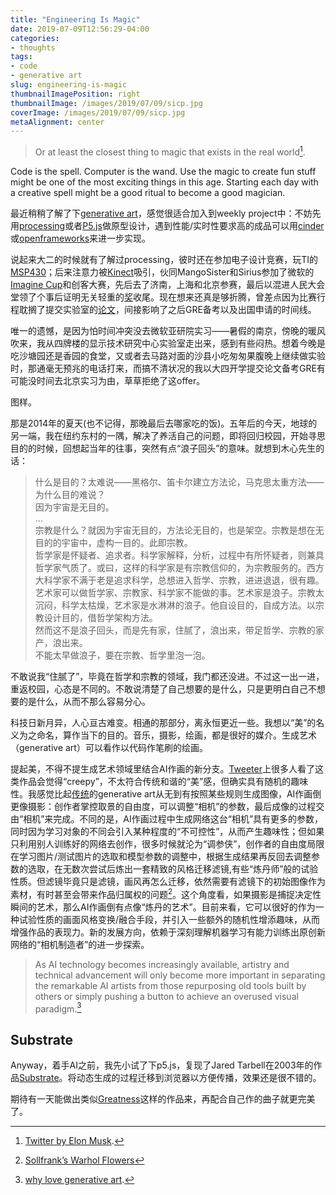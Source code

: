 ```yaml
---
title: "Engineering Is Magic"
date: 2019-07-09T12:56:29-04:00
categories:
- thoughts
tags:
- code
- generative art
slug: engineering-is-magic
thumbnailImagePosition: right
thumbnailImage: /images/2019/07/09/sicp.jpg
coverImage: /images/2019/07/09/sicp.jpg
metaAlignment: center
---
```


>Or at least the closest thing to magic that exists in the real world[^1].
<!--more-->
<!-- toc -->

Code is the spell. Computer is the wand. Use the magic to create fun stuff might be one of the most exciting things in this age. Starting each day with a creative spell might be a good ritual to become a good magician.

最近稍稍了解了下[generative art](https://www.artnome.com/news/2018/8/8/generative-art-finds-its-prodigy)，感觉很适合加入到weekly project中：不妨先用[processing](https://processing.org/)或者[P5.js](http://p5js.org/)做原型设计，遇到性能/实时性要求高的成品可以用[cinder](https://libcinder.org/)或[openframeworks](https://openframeworks.cc/)来进一步实现。

说起来大二的时候就有了解过processing，彼时还在参加电子设计竞赛，玩TI的[MSP430](https://www.ti.com/microcontrollers/msp430-ultra-low-power-mcus/overview.html)；后来注意力被[Kinect](https://youtu.be/Y7ey0uSVP0o)吸引，伙同MangoSister和Sirius参加了微软的[Imagine Cup](/images/2019/07/09/demo.jpg)和创客大赛，先后去了济南，上海和北京参赛，最后以混进人民大会堂领了个事后证明无关轻重的[奖](/images/2019/07/09/chuangke.jpg)收尾。现在想来还真是够折腾，曾差点因为比赛行程耽搁了提交实验室的[论文](http://pubs.rsc.org/en/content/articlelanding/2015/nr/c4nr06883a#!divAbstract)，间接影响了之后GRE备考以及出国申请的时间线。

唯一的遗憾，是因为怕时间冲突没去微软亚研院实习——暑假的南京，傍晚的暖风吹来，我从四牌楼的显示技术研究中心实验室走出来，感到有些闷热。想着今晚是吃沙塘园还是香园的食堂，又或者去马路对面的沙县小吃匆匆果腹晚上继续做实验时，那通毫无预兆的电话打来，而搞不清状况的我以大四开学提交论文备考GRE有可能没时间去北京实习为由，草草拒绝了这offer。

图样。

那是2014年的夏天(也不记得，那晚最后去哪家吃的饭)。五年后的今天，地球的另一端，我在纽约东村的一隅，解决了养活自己的问题，即将回归校园，开始寻思目的的时候，回想起当年的往事，突然有点“浪子回头”的意味。就想到木心先生的话：

>什么是目的？太难说——黑格尔、笛卡尔建立方法论，马克思太重方法——为什么目的难说？  
因为宇宙是无目的。  
...  
宗教是什么？就因为宇宙无目的，方法论无目的，也是架空。宗教是想在无目的的宇宙中，虚构一目的。此即宗教。  
哲学家是怀疑者、追求者。科学家解释，分析，过程中有所怀疑者，则兼具哲学家气质了。或曰，这样的科学家是有宗教信仰的，为宗教服务的。西方大科学家不满于老是追求科学，总想进入哲学、宗教，进进退退，很有趣。  
艺术家可以做哲学家、宗教家、科学家不能做的事。艺术家是浪子。宗教太沉闷，科学太枯燥，艺术家是水淋淋的浪子。他自设目的，自成方法。以宗教设计目的，借哲学架构方法。  
然而这不是浪子回头，而是先有家，住腻了，浪出来，带足哲学、宗教的家产，浪出来。  
不能太早做浪子，要在宗教、哲学里泡一泡。  
  
不敢说我“住腻了”，毕竟在哲学和宗教的领域，我门都还没进。不过这一出一进，重返校园，心态是不同的。不敢说清楚了自己想要的是什么，只是更明白自己不想要的是什么，从而不那么容易分心。

科技日新月异，人心亘古难变。相通的那部分，离永恒更近一些。我想以“美”的名义为之命名，算作当下的目的。音乐，摄影，绘画，都是很好的媒介。生成艺术（generative art）可以看作以代码作笔刷的绘画。

提起美，不得不提生成艺术领域里结合AI作画的新分支。[Tweeter](https://twitter.com/js_horne/status/1032038186858426374)上很多人看了这类作品会觉得“creepy”，不太符合传统和谐的“美”感，但确实具有随机的趣味性。我感觉比起[传统](https://vimeo.com/22955812)的generative art从无到有按照某些规则生成图像，AI作画倒更像摄影：创作者掌控取景的自由度，可以调整“相机”的参数，最后成像的过程交由“相机”来完成。不同的是，AI作画过程中生成网络这台“相机”具有更多的参数，同时因为学习对象的不同会引入某种程度的“不可控性”，从而产生趣味性；但如果只利用别人训练好的网络去创作，很多时候就沦为“调参侠”，创作者的自由度局限在学习图片/测试图片的选取和模型参数的调整中，根据生成结果再反回去调整参数的选取，在无数次尝试后炼出一套精致的风格迁移滤镜,有些“炼丹师”般的试验性质。但滤镜毕竟只是滤镜，画风再怎么迁移，依然需要有滤镜下的初始图像作为素材，有时甚至会带来作品归属权的问题[^2]。这个角度看，如果摄影是捕捉决定性瞬间的艺术，那么AI作画倒有点像“炼丹的艺术”。目前来看，它可以很好的作为一种试验性质的画面风格变换/融合手段，并引入一些额外的随机性增添趣味，从而增强作品的表现力。新的发展方向，依赖于深刻理解机器学习有能力训练出原创新网络的“相机制造者”的进一步探索。

>As AI technology becomes increasingly available, artistry and technical advancement will only become more important in separating the remarkable AI artists from those repurposing old tools built by others or simply pushing a button to achieve an overused visual paradigm.[^3]

## Substrate

Anyway，着手AI之前，我先小试了下p5.js，复现了Jared Tarbell在2003年的作品[Substrate](http://www.complexification.net/gallery/machines/substrate/)。将动态生成的过程迁移到浏览器以方便传播，效果还是很不错的。

<div>
    <script src="https://cdnjs.cloudflare.com/ajax/libs/p5.js/0.7.1/p5.min.js"></script>
    <script src="https://cdnjs.cloudflare.com/ajax/libs/p5.js/0.7.1/addons/p5.dom.min.js"></script>
    <script src="/js/p5js-projects/substrate.js"></script>
</div>
<div id="canvasParent"></div>

期待有一天能做出类似[Greatness](https://vimeo.com/155733402)这样的作品来，再配合自己作的曲子就更完美了。

[^1]: [Twitter by Elon Musk](https://twitter.com/elonmusk/status/1012784447005995008?lang=en).
[^2]: [Sollfrank’s Warhol Flowers](https://www.artnome.com/news/2019/4/17/giving-generative-art-its-due)
[^3]: [why love generative art](https://www.artnome.com/news/2018/8/8/why-love-generative-art).
